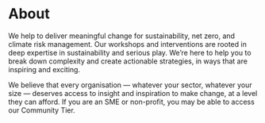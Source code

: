 # About

We help to deliver meaningful change for sustainability, net zero, and climate risk management. Our workshops and interventions are rooted in deep expertise in sustainability and serious play. We’re here to help you to break down complexity and create actionable strategies, in ways that are inspiring and exciting.

We believe that every organisation — whatever your sector, whatever your size — deserves access to insight and inspiration to make change, at a level they can afford. If you are an SME or non-profit, you may be able to access our Community Tier.
